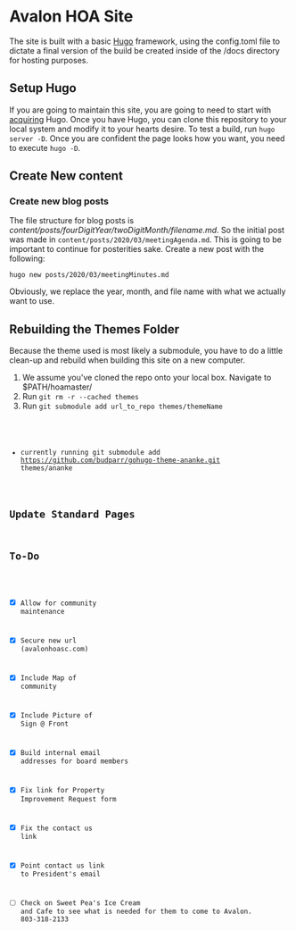 # Avalon HOA Site

The site is built with a basic [Hugo](https://gohugo.io/) framework, using the config.toml file to dictate a final version of the build be created inside of the /docs directory for hosting purposes.

## Setup Hugo
If you are going to maintain this site, you are going to need to start with [acquiring](https://gohugo.io/getting-started/installing/) Hugo. Once you have Hugo, you can clone this repository to your local system and modify it to your hearts desire. To test a build, run `hugo server -D`. Once you are confident the page looks how you want, you need to execute `hugo -D`.

## Create New content

### Create new blog posts
The file structure for blog posts is *content/posts/fourDigitYear/twoDigitMonth/filename.md*. So the initial post was made in `content/posts/2020/03/meetingAgenda.md`. This is going to be important to continue for posterities sake. Create a new post with the following:

```
hugo new posts/2020/03/meetingMinutes.md
```

Obviously, we replace the year, month, and file name with what we actually want to use.

## Rebuilding the Themes Folder

Because the theme used is most likely a submodule, you have to do a little clean-up and rebuild when building this site on a new computer.
1. We assume you've cloned the repo onto your local box. Navigate to $PATH/hoamaster/
2. Run <code>git rm -r --cached themes</code>
3. Run <code>git submodule add url_to_repo themes/themeName
 * currently running git submodule add https://github.com/budparr/gohugo-theme-ananke.git themes/ananke
## Update Standard Pages


## To-Do
- [X] Allow for community maintenance
- [X] Secure new url (avalonhoasc.com)
- [X] Include Map of community
- [X] Include Picture of Sign @ Front
- [X] Build internal email addresses for board members
- [X] Fix link for Property Improvement Request form
- [X] Fix the contact us link
- [X] Point contact us link to President's email
- [ ] Check on Sweet Pea's Ice Cream and Cafe to see what is needed for them to come to Avalon. 803-318-2133

